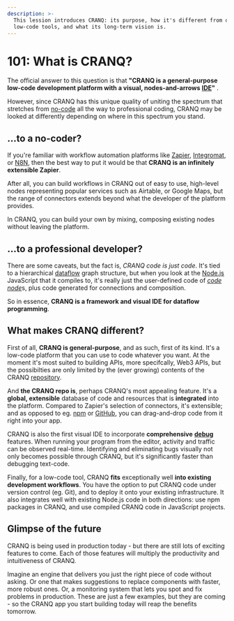 ```yaml
---
description: >-
  This lession introduces CRANQ: its purpose, how it's different from other
  low-code tools, and what its long-term vision is.
---
```


# 101: What is CRANQ?

The official answer to this question is that **"CRANQ is a general-purpose low-code development platform with a visual, nodes-and-arrows** [**IDE**](https://en.wikipedia.org/wiki/Integrated\_development\_environment)**"** .

However, since CRANQ has this unique quality of uniting the spectrum that stretches from [no-code](https://en.wikipedia.org/wiki/No-code\_development\_platform) all the way to professional coding, CRANQ may be looked at differently depending on where in this spectrum you stand.

## ...to a no-coder?

If you're familiar with workflow automation platforms like [Zapier](https://zapier.com/), [Integromat](https://www.integromat.com/en), or [N8N](https://n8n.io/), then the best way to put it would be that **CRANQ is an infinitely extensible Zapier**.

After all, you can build workflows in CRANQ out of easy to use, high-level nodes representing popular services such as Airtable, or Google Maps, but the range of connectors extends beyond what the developer of the platform provides.

In CRANQ, you can build your own by mixing, composing existing nodes without leaving the platform.

## ...to a professional developer?

There are some caveats, but the fact is, _CRANQ code is just code_. It's tied to a hierarchical [dataflow](https://en.wikipedia.org/wiki/Dataflow\_programming) graph structure, but when you look at the [Node.js](https://nodejs.org) JavaScript that it compiles to, it's really just the user-defined code of [_code_ _node_](../../../terms/code-node.md)s, plus code generated for connections and composition.

So in essence, **CRANQ is a framework and visual IDE for dataflow programming**.

## What makes CRANQ different?

First of all, **CRANQ is general-purpose**, and as such, first of its kind. It's a low-code platform that you can use to code whatever you want. At the moment it's most suited to building APIs, more specifcally, Web3 APIs, but the possibilties are only limited by the (ever growing) contents of the CRANQ [repository](../../../terms/the-repo.md).

And **the CRANQ repo is**, perhaps CRANQ's most appealing feature. It's a **global, extensible** database of code and resources that is **integrated** into the platform. Compared to Zapier's selection of connectors, it's extensible; and as opposed to eg. [npm](https://npmjs.com) or [GitHub](https://github.com), you can drag-and-drop code from it right into your app.

CRANQ is also the first visual IDE to incorporate **comprehensive** [**debug**](../106/) features. When running your program from the editor, activity and traffic can be observed real-time. Identifying and eliminating bugs visually not only becomes possible through CRANQ, but it's significantly faster than debugging text-code.

Finally, for a low-code tool, CRANQ **fits** exceptionally well **into existing development workflows**. You have the option to put CRANQ code under version control (eg. Git), and to deploy it onto your existing infrastructure. It also integrates well with existing Node.js code in both directions: use npm packages in CRANQ, and use compiled CRANQ code in JavaScript projects.

## Glimpse of the future

CRANQ is being used in production today - but there are still lots of exciting features to come. Each of those features will multiply the productivity and intuitiveness of CRANQ.

Imagine an engine that delivers you just the right piece of code without asking. Or one that makes suggestions to replace components with faster, more robust ones. Or, a monitoring system that lets you spot and fix problems in production. These are just a few examples, but they are coming - so the CRANQ app you start building today will reap the benefits tomorrow.
